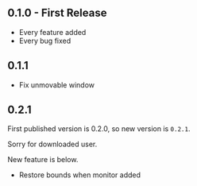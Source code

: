 ## 0.1.0 - First Release
* Every feature added
* Every bug fixed

## 0.1.1

* Fix unmovable window

## 0.2.1
First published version is 0.2.0, so new version is `0.2.1`.

Sorry for downloaded user.

New feature is below.

* Restore bounds when monitor added
